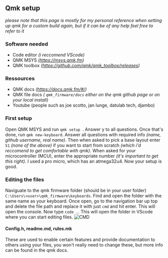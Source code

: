 ## Qmk setup
_please note that this page is mostly for my personal reference when setting up qmk for a custom build again, but if it can be of any help feel free to refer to it_

### Software needed
- Code editor _(i reccomend VScode)_
- QMK MSYS _(https://msys.qmk.fm)_
- QMK toolbox _(https://github.com/qmk/qmk_toolbox/releases)_

### Ressources 
- QMK docs _(https://docs.qmk.fm/#/)_
- QMK file docs _( ```qmk_firmware/docs``` either on the qmk github page or on your local install)_
- Youtube (people such as joe scotto, jan lunge, datulab tech, djambo)

### First setup
Open QMK MSYS and run ```qmk setup ```. Answer y to all questions. 
Once that's done, run ```qmk new-keyboard```. Answer all questions with required info _(name, github username, real name)_. Then when asked to pick a base layout enter ```51``` _(none of the above)_  if you want to start from scratch _(which i'd reccomend to get comfortable with qmk)_. When asked for your microcontroller (MCU), enter the appropriate number _(it's important to get this right)_. I used a pro micro, which has an atmega32u4. Now your setup is good.

### Editing the files
Naviguate to the qmk firmware folder (should be in your user folder) ```C:\Users\<user>\qmk_firmware\keyboards```. Find and open the folder with the same name as your keyboard. Once open, go to the navigation bar up top and delete the file path and replace it with just ```cmd``` and hit enter. This will open the console. Now type ```code .```. This will open the folder in VScode where you can start editing files. ![CMD](https://github.com/Baxtrom/bx01/assets/152244482/36e02226-12c5-4411-b9b0-8c1d5301707b)  

#### Config.h, readme.md, rules.mk
These are used to enable certain features and provide documentation to others using your files, you won't really need to change these, but more info can be found in the qmk docs. 
